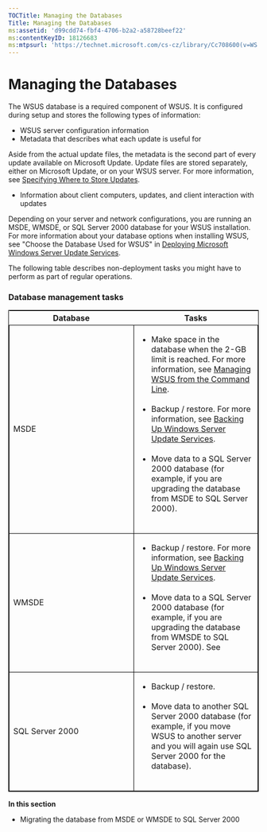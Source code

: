 ```yaml
---
TOCTitle: Managing the Databases
Title: Managing the Databases
ms:assetid: 'd99cdd74-fbf4-4706-b2a2-a58728beef22'
ms:contentKeyID: 18126683
ms:mtpsurl: 'https://technet.microsoft.com/cs-cz/library/Cc708600(v=WS.10)'
---
```


Managing the Databases
======================

The WSUS database is a required component of WSUS. It is configured during setup and stores the following types of information:

-   WSUS server configuration information
-   Metadata that describes what each update is useful for

Aside from the actual update files, the metadata is the second part of every update available on Microsoft Update. Update files are stored separately, either on Microsoft Update, or on your WSUS server. For more information, see [Specifying Where to Store Updates](https://technet.microsoft.com/8cca6fab-163e-451d-ab78-70b39fdb1455).

-   Information about client computers, updates, and client interaction with updates

Depending on your server and network configurations, you are running an MSDE, WMSDE, or SQL Server 2000 database for your WSUS installation. For more information about your database options when installing WSUS, see "Choose the Database Used for WSUS" in [Deploying Microsoft Windows Server Update Services](http://go.microsoft.com/fwlink/?linkid=41777).

The following table describes non-deployment tasks you might have to perform as part of regular operations.

### Database management tasks

<p> </p>
<table style="border:1px solid black;">
<colgroup>
<col width="50%" />
<col width="50%" />
</colgroup>
<thead>
<tr class="header">
<th>Database</th>
<th>Tasks</th>
</tr>
</thead>
<tbody>
<tr class="odd">
<td style="border:1px solid black;"><p>MSDE</p></td>
<td style="border:1px solid black;"><ul>
<li>Make space in the database when the 2-GB limit is reached. For more information, see <a href="https://technet.microsoft.com/2686bd2b-910a-479b-961e-cea2a2028024">Managing WSUS from the Command Line</a>.<br />  
<br />  
</li>  
<li>Backup / restore. For more information, see <a href="https://technet.microsoft.com/c0f1a661-eb48-4156-81a2-267d846f844f">Backing Up Windows Server Update Services</a>.<br />  
<br />  
</li>  
<li>Move data to a SQL Server 2000 database (for example, if you are upgrading the database from MSDE to SQL Server 2000).<br />  
<br />  
</li>
</ul></td>
</tr>
<tr class="even">
<td style="border:1px solid black;"><p>WMSDE</p></td>
<td style="border:1px solid black;"><ul>
<li>Backup / restore. For more information, see <a href="https://technet.microsoft.com/c0f1a661-eb48-4156-81a2-267d846f844f">Backing Up Windows Server Update Services</a>.<br />  
<br />  
</li>  
<li>Move data to a SQL Server 2000 database (for example, if you are upgrading the database from WMSDE to SQL Server 2000). See<br />  
<br />  
</li>
</ul></td>
</tr>
<tr class="odd">
<td style="border:1px solid black;"><p>SQL Server 2000</p></td>
<td style="border:1px solid black;"><ul>
<li>Backup / restore.<br />  
<br />  
</li>  
<li>Move data to another SQL Server 2000 database (for example, if you move WSUS to another server and you will again use SQL Server 2000 for the database).<br />  
<br />  
</li>
</ul></td>
</tr>
</tbody>
</table>
<p> </p>

**In this section**

-   Migrating the database from MSDE or WMSDE to SQL Server 2000
